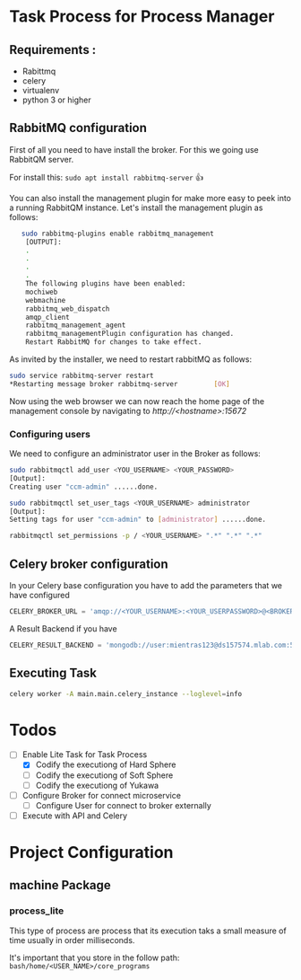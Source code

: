# Task Process for Process Manager
## Requirements :
* Rabittmq
* celery
* virtualenv
* python 3 or higher

## RabbitMQ configuration
First of all you need to have install the broker. For this we going use RabbitQM server.

For install this: ```sudo apt install rabbitmq-server``` :+1:

You can also install the management plugin for make more easy to peek into a running RabbitQM instance. Let's install the management plugin as follows: 
```bash
   sudo rabbitmq-plugins enable rabbitmq_management
    [OUTPUT]:
    .
    .
    .
    .
    The following plugins have been enabled:  
    mochiweb  
    webmachine  
    rabbitmq_web_dispatch  
    amqp_client  
    rabbitmq_management_agent  
    rabbitmq_managementPlugin configuration has changed. 
    Restart RabbitMQ for changes to take effect.
```
As invited by the installer, we need to restart rabbitMQ as follows:
```bash
sudo service rabbitmq-server restart
*Restarting message broker rabbitmq-server         [OK]
```
Now using the web browser we can now reach the home page of the management console by navigating to *http://\<hostname\>:15672*

### Configuring users 
We need to configure an administrator user in the Broker as follows:
```bash
sudo rabbitmqctl add_user <YOU_USERNAME> <YOUR_PASSWORD>
[Output]:
Creating user "ccm-admin" ......done.

sudo rabbitmqctl set_user_tags <YOUR_USERNAME> administrator
[Output]:
Setting tags for user "ccm-admin" to [administrator] ......done.

rabbitmqctl set_permissions -p / <YOUR_USERNAME> ".*" ".*" ".*"

```
## Celery broker configuration
In your Celery base configuration you have to add the parameters that we have configured 
```python
CELERY_BROKER_URL = 'amqp://<YOUR_USERNAME>:<YOUR_USERPASSWORD>@<BROKER_SERVER_ADDRESS>:5672'
```
A Result Backend if you have
```python
CELERY_RESULT_BACKEND = 'mongodb://user:mientras123@ds157574.mlab.com:57574/connect_to_mongo'
```
## Executing Task 
```bash
celery worker -A main.main.celery_instance --loglevel=info
```

# Todos
- [ ] Enable Lite Task for Task Process
    - [X] Codify the executiong of Hard Sphere
    - [ ] Codify the executiong of Soft Sphere
    - [ ] Codify the executiong of Yukawa
- [ ] Configure Broker  for connect microservice 
    - [ ] Configure User for connect to broker externally
- [ ] Execute with API and Celery

# Project Configuration
## machine Package
### **process_lite**

This type of process are process that its execution taks a small measure of time usually in order milliseconds.

It's important that you store in the follow path: ```bash/home/<USER_NAME>/core_programs``` 